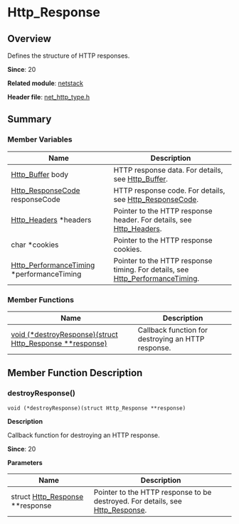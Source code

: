 # Http_Response
<!--Kit: Network Kit-->
<!--Subsystem: Communication-->
<!--Owner: @wmyao_mm-->
<!--Designer: @guo-min_net-->
<!--Tester: @tongxilin-->
<!--Adviser: @zhang_yixin13-->
## Overview

Defines the structure of HTTP responses.

**Since**: 20

**Related module**: [netstack](capi-netstack.md)

**Header file**: [net_http_type.h](capi-net-http-type-h.md)

## Summary

### Member Variables

| Name| Description|
| -- | -- |
| [Http_Buffer](capi-netstack-http-buffer.md) body | HTTP response data. For details, see [Http_Buffer](capi-netstack-http-buffer.md).|
| [Http_ResponseCode](capi-net-http-type-h.md#http_responsecode) responseCode | HTTP response code. For details, see [Http_ResponseCode](capi-net-http-type-h.md#http_responsecode).|
| [Http_Headers](capi-netstack-http-headers.md) *headers | Pointer to the HTTP response header. For details, see [Http_Headers](capi-netstack-http-headers.md).|
| char *cookies | Pointer to the HTTP response cookies.|
| [Http_PerformanceTiming](capi-netstack-http-performancetiming.md) *performanceTiming | Pointer to the HTTP response timing. For details, see [Http_PerformanceTiming](capi-netstack-http-performancetiming.md).|


### Member Functions

| Name| Description|
| -- | -- |
| [void (\*destroyResponse)(struct Http_Response **response)](#destroyresponse) | Callback function for destroying an HTTP response.|

## Member Function Description

### destroyResponse()

```
void (*destroyResponse)(struct Http_Response **response)
```

**Description**

Callback function for destroying an HTTP response.

**Since**: 20

**Parameters**

| Name| Description|
| -- | -- |
| struct [Http_Response](capi-netstack-http-response.md) **response | Pointer to the HTTP response to be destroyed. For details, see [Http_Response](capi-netstack-http-response.md).|
